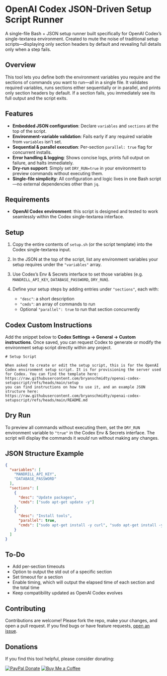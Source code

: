 # OpenAI Codex JSON-Driven Setup Script Runner

A single-file Bash + JSON setup runner built specifically for OpenAI Codex’s single-textarea environment.
Created to mute the noise of traditional setup scripts—displaying only section headers by default and revealing full details only when a step fails.

## Overview

This tool lets you define both the environment variables you require and the sections of commands you want to run—all in a single file. It validates required variables, runs sections either sequentially or in parallel, and prints only section headers by default. If a section fails, you immediately see its full output and the script exits.

## Features

* **Embedded JSON configuration**: Declare `variables` and `sections` at the top of the script.
* **Environment-variable validation**: Fails early if any required variable from `variables` isn’t set.
* **Sequential & parallel execution**: Per-section `parallel: true` flag for concurrent installs.
* **Error handling & logging**: Shows concise logs, prints full output on failure, and halts immediately.
* **Dry-run support**: Simply set `DRY_RUN=true` in your environment to preview commands without executing them.
* **Single-file simplicity**: All configuration and logic lives in one Bash script—no external dependencies other than `jq`.

## Requirements

* **OpenAI Codex environment**: this script is designed and tested to work seamlessly within the Codex single-textarea interface.

## Setup

1. Copy the entire contents of `setup.sh` (or the script template) into the Codex single-textarea input.
2. In the JSON at the top of the script, list any environment variables your setup requires under the `"variables"` array.
3. Use Codex’s Env & Secrets interface to set those variables (e.g. `MANDRILL_API_KEY`, `DATABASE_PASSWORD`, `DRY_RUN`).
4. Define your setup steps by adding entries under `"sections"`, each with:

   * `"desc"`: a short description
   * `"cmds"`: an array of commands to run
   * Optional `"parallel": true` to run that section concurrently

## Codex Custom Instructions

Add the snippet below to **Codex Settings → General → Custom instructions**. Once saved, you can request Codex to generate or modify the environment setup script directly within any project.

```
# Setup Script

When asked to create or edit the setup script, this is for the OpenAI Codex environment setup script. It is for provisioning the server used for Codex. You can find the template here: https://raw.githubusercontent.com/bryanschmidty/openai-codex-setupscript/refs/heads/main/setup
you can find instructions on how to use it, and an example JSON structure here: https://raw.githubusercontent.com/bryanschmidty/openai-codex-setupscript/refs/heads/main/README.md
```

## Dry Run

To preview all commands without executing them, set the `DRY_RUN` environment variable to `"true"` in the Codex Env & Secrets interface. The script will display the commands it *would* run without making any changes.

## JSON Structure Example

```json
{
  "variables": [
    "MANDRILL_API_KEY",
    "DATABASE_PASSWORD"
  ],
  "sections": [
    {
      "desc": "Update packages",
      "cmds": ["sudo apt-get update -y"]
    },
    {
      "desc": "Install tools",
      "parallel": true,
      "cmds": ["sudo apt-get install -y curl", "sudo apt-get install -y jq"]
    }
  ]
}
```

## To-Do

* Add per-section timeouts
* Option to output the std out of a specific section
* Set timeout for a section
* Enable timing, which will output the elapsed time of each section and the total time
* Keep compatibility updated as OpenAI Codex evolves

## Contributing

Contributions are welcome! Please fork the repo, make your changes, and open a pull request. If you find bugs or have feature requests, [open an issue](https://github.com/yourusername/json-setup-runner/issues).

## Donations

If you find this tool helpful, please consider donating:

[![PayPal Donate](https://img.shields.io/badge/PayPal-Donate-gold?logo=paypal)](https://www.paypal.com/donate/?hosted_button_id=9M7BNKVF9TYF8)
[![Buy Me a Coffee](https://img.shields.io/badge/Buy%20Me%20a%20Coffee-Donate-gold?logo=buymeacoffee)](https://coff.ee/bryanschmidt)
